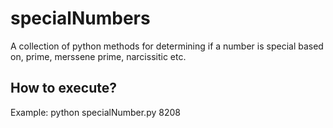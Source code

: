 # specialNumbers

A collection of python methods for determining if a number is special based on, prime, merssene prime, narcissitic etc. 

## How to execute?

Example:
python specialNumber.py 8208
